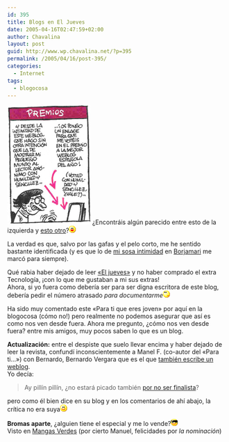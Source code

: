 ```yaml
---
id: 395
title: Blogs en El Jueves
date: 2005-04-16T02:47:59+02:00
author: Chavalina
layout: post
guid: http://www.wp.chavalina.net/?p=395
permalink: /2005/04/16/post-395/
categories:
  - Internet
tags:
  - blogocosa
---
```

<img class="imgizqda" src="/imagenes/fotos/weblogsjueves.jpg" alt="Viñeta de Vergara sobre los blogs" /> ¿Encontráis algún parecido entre esto de la izquierda y <a href="http://www.chavalina.net/comentar.php?idpost=334&#038;q=premios" target="_blank">esto otro</a>?![emo](/imagenes/emoticonos/risa.gif) 

La verdad es que, salvo por las gafas y el pelo corto, me he sentido bastante identificada (y es que lo de <a href="http://www.chavalina.net/comentar.php?idpost=245&#038;q=borjamari" target="_blank">mi sosa intimidad</a> en <a href="http://borjamari.blogspot.com/" target="_blank">Borjamari</a> me marcó para siempre).

Qué rabia haber dejado de leer <a href="http://www.eljueves.es/" target="_blank">«El jueves»</a> y no haber comprado el extra Tecnología, ¡con lo que me gustaban a mi sus extras!  
Ahora, si yo fuera como debería ser para ser digna escritora de este blog, debería pedir el número atrasado _para documentarme_![emo](/imagenes/emoticonos/pensativo.gif) 

Ha sido muy comentado este «Para ti que eres joven» por aquí en la blogocosa (cómo no!) pero realmente no podemos asegurar que así es como nos ven desde fuera. Ahora me pregunto, ¿cómo nos ven desde fuera? entre mis amigos, muy pocos saben lo que es un blog.

**Actualización:** entre el despiste que suelo llevar encima y haber dejado de leer la revista, confundí inconscientemente a Manel F. (co-autor del «Para ti…») con Bernardo, Bernardo Vergara que es el que <a href="http://www.bernardovergara.com/" target="_blank">también escribe un weblog</a>.  
Yo decía: 

> Ay pillín pillín, ¿no estará picado también <a href="http://www.bitacoras.com/noticias/archivos/finalistas_a_los_premios_2004_de_bitacorascom.php" target="_blank">por no ser finalista</a>?

pero como él bien dice en su blog y en los comentarios de ahí abajo, la crítica no era suya![emo](/imagenes/emoticonos/sonrisa.gif) 

**Bromas aparte**, ¿alguien tiene el especial y me lo vende?![gafas](/imagenes/emoticonos/gafas.gif)  
Visto en <a href="http://www.proyectoisla.com/mangasverdes/?p=749" target="_blank">Mangas Verdes</a> (por cierto Manuel, felicidades por _la nominación_)